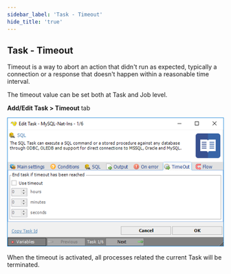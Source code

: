 ```yaml
---
sidebar_label: 'Task - Timeout'
hide_title: 'true'
---
```


## Task - Timeout

Timeout is a way to abort an action that didn't run as expected, typically a connection or a response that doesn't happen within a reasonable time interval.
 
The timeout value can be set both at Task and Job level.
 
**Add/Edit Task > Timeout** tab

![](../../../static/img/tasktimeout.png)

When the timeout is activated, all processes related the current Task will be terminated.

